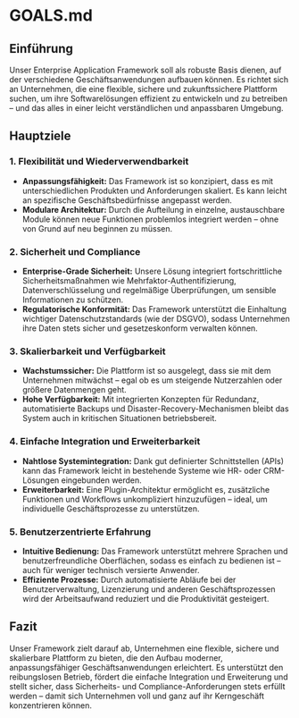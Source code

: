# GOALS.md

## Einführung

Unser Enterprise Application Framework soll als robuste Basis dienen, auf der verschiedene Geschäftsanwendungen aufbauen können. Es richtet sich an Unternehmen, die eine flexible, sichere und zukunftssichere Plattform suchen, um ihre Softwarelösungen effizient zu entwickeln und zu betreiben – und das alles in einer leicht verständlichen und anpassbaren Umgebung.

## Hauptziele

### 1. Flexibilität und Wiederverwendbarkeit

- **Anpassungsfähigkeit:** Das Framework ist so konzipiert, dass es mit unterschiedlichen Produkten und Anforderungen skaliert. Es kann leicht an spezifische Geschäftsbedürfnisse angepasst werden.
- **Modulare Architektur:** Durch die Aufteilung in einzelne, austauschbare Module können neue Funktionen problemlos integriert werden – ohne von Grund auf neu beginnen zu müssen.

### 2. Sicherheit und Compliance

- **Enterprise-Grade Sicherheit:** Unsere Lösung integriert fortschrittliche Sicherheitsmaßnahmen wie Mehrfaktor-Authentifizierung, Datenverschlüsselung und regelmäßige Überprüfungen, um sensible Informationen zu schützen.
- **Regulatorische Konformität:** Das Framework unterstützt die Einhaltung wichtiger Datenschutzstandards (wie der DSGVO), sodass Unternehmen ihre Daten stets sicher und gesetzeskonform verwalten können.

### 3. Skalierbarkeit und Verfügbarkeit

- **Wachstumssicher:** Die Plattform ist so ausgelegt, dass sie mit dem Unternehmen mitwächst – egal ob es um steigende Nutzerzahlen oder größere Datenmengen geht.
- **Hohe Verfügbarkeit:** Mit integrierten Konzepten für Redundanz, automatisierte Backups und Disaster-Recovery-Mechanismen bleibt das System auch in kritischen Situationen betriebsbereit.

### 4. Einfache Integration und Erweiterbarkeit

- **Nahtlose Systemintegration:** Dank gut definierter Schnittstellen (APIs) kann das Framework leicht in bestehende Systeme wie HR- oder CRM-Lösungen eingebunden werden.
- **Erweiterbarkeit:** Eine Plugin-Architektur ermöglicht es, zusätzliche Funktionen und Workflows unkompliziert hinzuzufügen – ideal, um individuelle Geschäftsprozesse zu unterstützen.

### 5. Benutzerzentrierte Erfahrung

- **Intuitive Bedienung:** Das Framework unterstützt mehrere Sprachen und benutzerfreundliche Oberflächen, sodass es einfach zu bedienen ist – auch für weniger technisch versierte Anwender.
- **Effiziente Prozesse:** Durch automatisierte Abläufe bei der Benutzerverwaltung, Lizenzierung und anderen Geschäftsprozessen wird der Arbeitsaufwand reduziert und die Produktivität gesteigert.

## Fazit

Unser Framework zielt darauf ab, Unternehmen eine flexible, sichere und skalierbare Plattform zu bieten, die den Aufbau moderner, anpassungsfähiger Geschäftsanwendungen erleichtert. Es unterstützt den reibungslosen Betrieb, fördert die einfache Integration und Erweiterung und stellt sicher, dass Sicherheits- und Compliance-Anforderungen stets erfüllt werden – damit sich Unternehmen voll und ganz auf ihr Kerngeschäft konzentrieren können.
